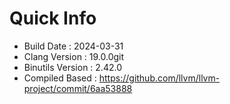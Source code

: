 # Quick Info
* Build Date : 2024-03-31
* Clang Version : 19.0.0git
* Binutils Version : 2.42.0
* Compiled Based : https://github.com/llvm/llvm-project/commit/6aa53888
